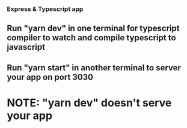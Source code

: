 ### Express & Typescript app
## Run "yarn dev" in one terminal for typescript compiler to watch and compile typescript to javascript
## Run "yarn start" in another terminal to server your app on port 3030
# NOTE: "yarn dev" doesn't serve your app